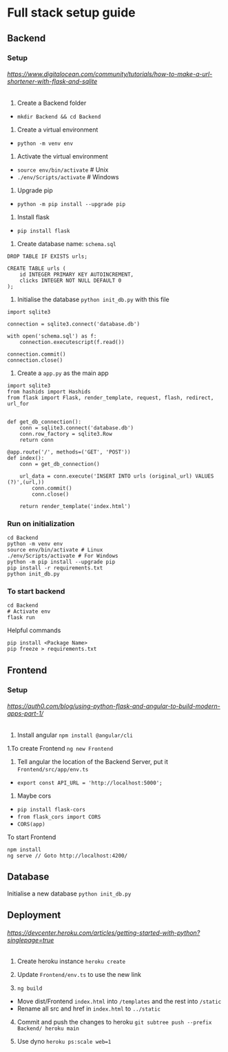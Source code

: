 # Full stack setup guide

## Backend
### Setup
###### https://www.digitalocean.com/community/tutorials/how-to-make-a-url-shortener-with-flask-and-sqlite 
1. Create a Backend folder
- `mkdir Backend && cd Backend`

1. Create a virtual environment
- `python -m venv env`

1. Activate the virtual environment
- `source env/bin/activate` # Unix
- `./env/Scripts/activate` # Windows

1. Upgrade pip
- `python -m pip install --upgrade pip`

1. Install flask
- `pip install flask`

1. Create database name: `schema.sql`
```
DROP TABLE IF EXISTS urls;

CREATE TABLE urls (
    id INTEGER PRIMARY KEY AUTOINCREMENT,
    clicks INTEGER NOT NULL DEFAULT 0
);
```

1. Initialise the database `python init_db.py` with this file
```
import sqlite3

connection = sqlite3.connect('database.db')

with open('schema.sql') as f:
    connection.executescript(f.read())

connection.commit()
connection.close()
```

1. Create a `app.py` as the main app
```
import sqlite3
from hashids import Hashids
from flask import Flask, render_template, request, flash, redirect, url_for


def get_db_connection():
    conn = sqlite3.connect('database.db')
    conn.row_factory = sqlite3.Row
    return conn

@app.route('/', methods=('GET', 'POST'))
def index():
    conn = get_db_connection()

    url_data = conn.execute('INSERT INTO urls (original_url) VALUES (?)',(url,))
        conn.commit()
        conn.close()

    return render_template('index.html')

```

### Run on initialization
```
cd Backend
python -m venv env
source env/bin/activate # Linux
./env/Scripts/activate # For Windows
python -m pip install --upgrade pip
pip install -r requirements.txt
python init_db.py
```

### To start backend
```
cd Backend
# Activate env
flask run
```

Helpful commands
```
pip install <Package Name>
pip freeze > requirements.txt
```

## Frontend
### Setup
###### https://auth0.com/blog/using-python-flask-and-angular-to-build-modern-apps-part-1/

1. Install angular
`npm install @angular/cli`

1.To create Frontend
`ng new Frontend`

1. Tell angular the location of the Backend Server, put it `Frontend/src/app/env.ts`
- `export const API_URL = 'http://localhost:5000';`

1. Maybe cors
- `pip install flask-cors`
- `from flask_cors import CORS`
- `CORS(app)`



To start Frontend
```
npm install
ng serve // Goto http://localhost:4200/
```

## Database
Initialise a new database
`python init_db.py`


## Deployment
###### https://devcenter.heroku.com/articles/getting-started-with-python?singlepage=true

1. Create heroku instance
`heroku create`

2. Update `Frontend/env.ts` to use the new link

3. `ng build`
- Move dist/Frontend `index.html` into `/templates` and the rest into `/static`
- Rename all src and href in `index.html` to `../static`

4. Commit and push the changes to heroku
`git subtree push --prefix Backend/ heroku main`

5. Use dyno
`heroku ps:scale web=1`



